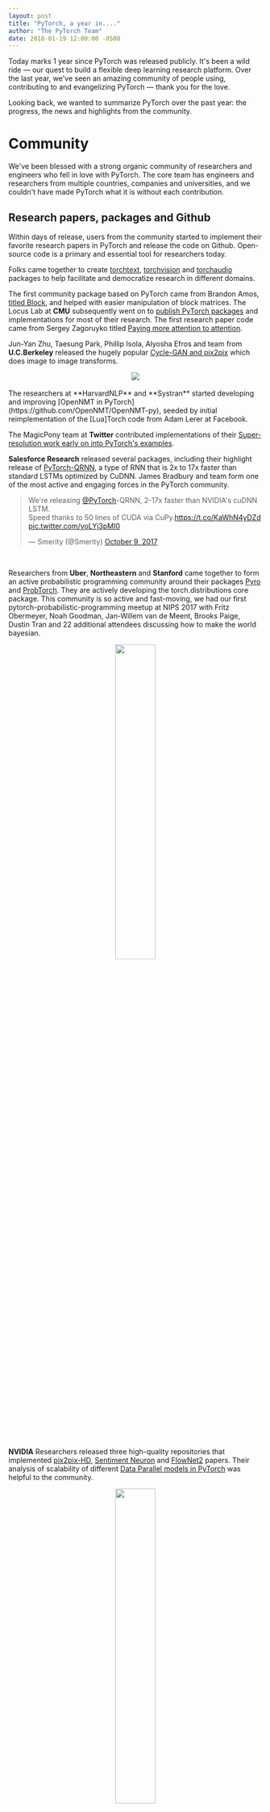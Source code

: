 ```yaml
---
layout: post
title: "PyTorch, a year in...."
author: "The PyTorch Team"
date: 2018-01-19 12:00:00 -0500
---
```


Today marks 1 year since PyTorch was released publicly. It's been a wild ride — our quest to build a flexible deep learning research platform. Over the last year, we've seen an amazing community of people using, contributing to and evangelizing PyTorch — thank you for the love.

Looking back, we wanted to summarize PyTorch over the past year: the progress, the news and highlights from the community.

# Community

We've been blessed with a strong organic community of researchers and engineers who fell in love with PyTorch. The core team has engineers and researchers from multiple countries, companies and universities, and we couldn't have made PyTorch what it is without each contribution.


## Research papers, packages and Github

Within days of release, users from the community started to implement their favorite research papers in PyTorch and release the code on Github. Open-source code is a primary and essential tool for researchers today.

Folks came together to create [torchtext](https://github.com/pytorch/text), [torchvision](https://github.com/pytorch/vision) and [torchaudio](https://github.com/pytorch/audio) packages to help facilitate and democratize research in different domains.

The first community package based on PyTorch came from Brandon Amos, [titled Block](https://twitter.com/brandondamos/status/828652480573607937), and helped with easier manipulation of block matrices. The Locus Lab at **CMU** subsequently went on to [publish PyTorch packages](https://github.com/locuslab) and implementations for most of their research. The first research paper code came from Sergey Zagoruyko titled [Paying more attention to attention](https://twitter.com/PyTorch/status/822561885744726016).

Jun-Yan Zhu, Taesung Park, Phillip Isola, Alyosha Efros and team from **U.C.Berkeley** released the hugely popular [Cycle-GAN and pix2pix](https://github.com/junyanz/pytorch-CycleGAN-and-pix2pix) which does image to image transforms.

<div style="text-align:center"><img src="{{ site.url }}/static/img/horse2zebra.gif"></div>

<br/>
The researchers at **HarvardNLP** and **Systran** started developing and improving [OpenNMT in PyTorch](https://github.com/OpenNMT/OpenNMT-py), seeded by initial reimplementation of the [Lua]Torch code from Adam Lerer at Facebook.

The MagicPony team at **Twitter** contributed implementations of their [Super-resolution work early on into PyTorch's examples](https://twitter.com/Rob_Bishop/status/821793080877588480).

**Salesforce Research** released several packages, including their highlight release of [PyTorch-QRNN](https://twitter.com/Smerity/status/917472260851560448), a type of RNN that is 2x to 17x faster than standard LSTMs optimized by CuDNN. James Bradbury and team form one of the most active and engaging forces in the PyTorch community.

<blockquote class="twitter-tweet" data-lang="en"><p lang="en" dir="ltr">We&#39;re releasing <a href="https://twitter.com/PyTorch?ref_src=twsrc%5Etfw">@PyTorch</a>-QRNN, 2-17x faster than NVIDIA&#39;s cuDNN LSTM.<br>Speed thanks to 50 lines of CUDA via CuPy.<a href="https://t.co/KaWhN4yDZd">https://t.co/KaWhN4yDZd</a> <a href="https://t.co/yoLYj3pMI0">pic.twitter.com/yoLYj3pMI0</a></p>&mdash; Smerity (@Smerity) <a href="https://twitter.com/Smerity/status/917472260851560448?ref_src=twsrc%5Etfw">October 9, 2017</a></blockquote>
<script async src="https://platform.twitter.com/widgets.js" charset="utf-8"></script>
<br/>

Researchers from **Uber**, **Northeastern** and **Stanford** came together to form an active probabilistic programming community around their packages [Pyro](http://pyro.ai/) and [ProbTorch](https://github.com/probtorch/probtorch). They are actively developing the torch.distributions core package. This community is so active and fast-moving, we had our first pytorch-probabilistic-programming meetup at NIPS 2017 with Fritz Obermeyer, Noah Goodman, Jan-Willem van de Meent, Brooks Paige, Dustin Tran and 22 additional attendees discussing how to make the world bayesian.

<div style="text-align:center"><img src="{{ site.url }}/static/img/probpackages.png" width="40%"></div>
<br/>

**NVIDIA** Researchers released three high-quality repositories that implemented [pix2pix-HD](https://raw.githubusercontent.com/NVIDIA/pix2pixHD), [Sentiment Neuron](https://github.com/NVIDIA/sentiment-discovery) and [FlowNet2](https://github.com/NVIDIA/flownet2-pytorch) papers. Their analysis of scalability of different [Data Parallel models in PyTorch](https://github.com/NVIDIA/sentiment-discovery/blob/master/analysis/scale.md) was helpful to the community.

<div style="text-align:center"><img src="{{ site.url }}/static/img/sentiment.png" width="40%"></div>

<br/>

The Allen Institute for AI released [AllenNLP](http://allennlp.org/) which includes several state-of-the-art models in NLP — reference implementations and easy to use [web demos](http://demo.allennlp.org/machine-comprehension) for standard NLP tasks.

<div style="text-align:center"><img src="{{ site.url }}/static/img/allennlp.png" width="40%"></div>

We also had our first Kaggle winning team grt123 in July. They won the DataScience Bowl 2017 on Lung Cancer detection and [subsequently released their PyTorch implementations](https://twitter.com/PyTorch/status/881573658166267904).

On the visualization front, Tzu-Wei Huang implemented a [TensorBoard-PyTorch plugin](https://github.com/lanpa/tensorboard-pytorch) and Facebook AI Research released PyTorch compatibility for their [visdom](https://github.com/facebookresearch/visdom) visualization package.

<p align='center'>  
  <img src='{{ site.url }}/static/img/tensorboard_model.png' width='40%'/>
  <img src='{{ site.url }}/static/img/visdom.png' width='40%'/>
</p>

Lastly, **Facebook AI Research** released several projects such as [ParlAI, fairseq-py, VoiceLoop and FaderNetworks](https://github.com/facebookresearch/) that implemented cutting-edge models and interfaced datasets in multiple domains.

There are countless good projects that we haven't highlighted for the lack of space, you can find a curated list [here](https://github.com/soumith?tab=stars).

We would also like to give a huge shout-out to folks who actively help others out on the Forums, especially [ptrblck](https://discuss.pytorch.org/u/ptrblck/summary), [jpeg729](https://discuss.pytorch.org/u/jpeg729/summary), [QuantScientist](https://discuss.pytorch.org/u/quantscientist/summary), [albanD](https://discuss.pytorch.org/u/alband/summary), [tom](https://discuss.pytorch.org/u/tom/summary) and [chenyuntc](https://discuss.pytorch.org/u/chenyuntc/summary). You are providing an invaluable service, thank you so much!

## Metrics

In terms of sheer numbers, 

* 87,769 lines of Python code on github that [import torch](https://github.com/search?l=Python&q=import+torch&type=Code)
* [3,983 repositories on Github that mention PyTorch in their name or description](https://github.com/search?q=pytorch&type=Repositories)
* More than half a million downloads of PyTorch binaries. 651,916 to be precise.
* **5,400 users** wrote **21,500 posts** discussing 5,200 topics on our forums discuss.pytorch.org (http://discuss.pytorch.org/)
* 131 mentions of PyTorch on Reddit's /r/machinelearning since the day of release. In the same period, TensorFlow was mentioned 255 times.


### Research Metrics

PyTorch is a research-focused framework. So one of the metrics of interest is to see the usage of PyTorch in machine learning research papers.


* In the recent ICLR2018 conference submissions, PyTorch was mentioned in **87 papers**, compared to TensorFlow at 228 papers, Keras at 42 papers, Theano and Matlab at 32 papers.

* [Monthly arxiv.org mentions for frameworks](https://twitter.com/fchollet/status/951828914103402497) had PyTorch at 72 mentions, with TensorFlow at 273 mentions, Keras at 100 mentions, Caffe at 94 mentions and Theano at 53 mentions.

## Courses, Tutorials and Books

When we released PyTorch, we had good API documentation, but our tutorials were limited to a few ipython notebooks — helpful, but not good enough.

[Sasank Chilamkurthy](https://github.com/chsasank) took it upon himself to revamp the tutorials into the [beautiful website](http://pytorch.org/tutorials/) that it is today. 

<div style="text-align:center"><img src="{{ site.url }}/static/img/blog_combined_tutorials.png" width="40%"></div>

<br/>

[Sean Robertson](https://github.com/spro/practical-pytorch) and [Justin Johnson](https://github.com/jcjohnson/pytorch-examples) wrote great new tutorials — in NLP, and to learn by example. [Yunjey Choi](https://github.com/yunjey/pytorch-tutorial) wrote a beautiful tutorial where most models were implemented in 30 lines or less.
Each new tutorial helped users find their way faster, with different approaches to learning.

[Goku Mohandas and Delip Rao](https://twitter.com/PyTorch/status/888500355943641088) switched the code content of their book-in-progress to use PyTorch.

We've seen quite a few university machine learning courses being taught with PyTorch as the primary tool, such as Harvard's [CS287](https://harvard-ml-courses.github.io/cs287-web/). Taking it one step further and democratizing learning, we had three online courses pop up that teach using PyTorch.

- **Fast.ai's** “Deep Learning for Coders” is a popular online course. In September, Jeremy and Rachel [announced that the next fast.ai courses will be nearly entirely based on PyTorch](http://www.fast.ai/2017/09/08/introducing-pytorch-for-fastai/). 
- Ritchie Ng, a researcher with ties to NUS Singapore and Tsinghua released [a Udemy course](https://www.udemy.com/practical-deep-learning-with-pytorch/ (https://www.udemy.com/practical-deep-learning-with-pytorch/?siteID=je6NUbpObpQ-bacNjq.w8HOdY9kUSkGASg&LSNPUBID=je6NUbpObpQ)) titled Practical Deep Learning with PyTorch.
- Sung Kim from HKUST released an [online course on Youtube](https://www.youtube.com/playlist?list=PLlMkM4tgfjnJ3I-dbhO9JTw7gNty6o_2m) that was aimed towards a general audience, titled: “PyTorch Zero to All”.


# Engineering

Over the last year we implemented multiple features, improved performance across the board and fixed lots of bugs. A full list of the work we've done is found in our [release notes](https://github.com/pytorch/pytorch/releases).
Here are highlights from our work over the last year:

## Higher-order gradients

 With the release of several papers that implement penalties of gradients and with ongoing research in 2nd order gradient methods, this was an essential and sought-after feature. In August, we implemented a generalized interface that can take n-th order derivatives and increased the coverage of functions that support higher-order gradients over time, such that at the moment of writing almost all ops support this.


## Distributed PyTorch

In August, we released a small distributed package that followed the highly popular MPI-collective approach. The package has multiple backends such as TCP, MPI, Gloo and NCCL2 to support various types of CPU/GPU collective operations and use-cases, and integrates distributed technologies such as Infiniband and RoCE. Distributed is hard, and we had bugs in the initial iteration. Over subsequent releases, we made the package more stable and improved performance.

## Closer to NumPy

One of the biggest demands from users were NumPy features that they were familiar with. Features such as Broadcasting and Advanced Indexing are convenient and save users a lot of verbosity. We implemented these features and started to align our API to be closer to NumPy. Over time, we expect to get closer and closer to NumPy's API where appropriate.

## Sparse Tensors

In March, we released a small package supporting sparse Tensors and in May we released CUDA support for the sparse package. The package is small and limited in functionality, and is used for implementing Sparse Embeddings and commonly used sparse paradigms in deep learning. This package is still small in scope and there's demand to expand it — if you are interested in working on expanding the sparse package, reach out to us on our [Discussion Boards](https://discuss.pytorch.org/)


## Performance

Performance is always an ongoing battle, especially for PyTorch which is a dynamic framework that wants to maximize flexibility. Over the last year, we've improved performance across board, from our core Tensor library to the neural network operators, writing faster micro-optimized across board. 

* We've added specialized AVX and AVX2 intrinsics for Tensor operations
* Wrote faster GPU kernels for frequent workloads like concatenation and Softmax (among many other things)
* Rewrote the code for several neural network operators (too many to list), but notably nn.Embedding and group convolutions.

**Reducing framework overhead by 10x across board**

Since PyTorch is a dynamic graph framework, we create a new graph on the fly at every iteration of a training loop. Hence, the framework overhead has to be low, or the workload has to be large enough that the framework overhead is hidden. In August, the authors of DyNet (Graham Neubig and team) showcased that it's much faster than PyTorch on small NLP models. This was an interesting challenge, we didn't realize that models of those sizes were being trained. In a multi-month (and ongoing) effort, we embarked upon a significant rewrite of PyTorch internals that reduced the framework overhead from more than 10 microseconds per operator execution to as little as 1 microsecond.

**ATen**

As we embarked upon a redesign of the PyTorch internals, we built the [ATen C++11](https://github.com/pytorch/pytorch/tree/master/aten) library that now powers all of the PyTorch backend. ATen has an API that mirrors PyTorch's Python API, which makes it a convenient C++ library for Tensor computation. ATen can be built and used independently of PyTorch.

## Exporting models to production — ONNX Support and the JIT compiler

One of the common requests we've received was to export PyTorch models to another framework. Users engaged in a rapid research cycle in PyTorch and when they were done, they wanted to ship it to larger projects with C++ only requirements.

With this in mind, we built a tracer for PyTorch — which can export PyTorch models into an intermediate representation.
The subsequent trace can be either used to run the current PyTorch model more efficiently (by running optimization passes on it), or be converted to the [ONNX](http://onnx.ai/) format to be shipped to other frameworks such as Caffe2, MXNet, TensorFlow and others or directly to the hardware accelerated libraries like CoreML or TensorRT. Over the next year, you will hear more about the JIT compiler for performance improvements.


# Users being funny :)

Our users express their support in funny ways, made us laugh, thanks for this :)

<blockquote class="twitter-tweet" data-lang="en"><p lang="en" dir="ltr">I&#39;ve been using PyTorch a few months now and I&#39;ve never felt better. I have more energy. My skin is clearer. My eye sight has improved.</p>&mdash; Andrej Karpathy (@karpathy) <a href="https://twitter.com/karpathy/status/868178954032513024?ref_src=twsrc%5Etfw">May 26, 2017</a></blockquote>
<script async src="https://platform.twitter.com/widgets.js" charset="utf-8"></script>

<blockquote class="twitter-tweet" data-lang="en"><p lang="en" dir="ltr">Talk to your doctor to find out if PyTorch is right for you.</p>&mdash; Sean Robertson (@sprobertson) <a href="https://twitter.com/sprobertson/status/868180795000750080?ref_src=twsrc%5Etfw">May 26, 2017</a></blockquote>
<script async src="https://platform.twitter.com/widgets.js" charset="utf-8"></script>

<blockquote class="twitter-tweet" data-lang="en"><p lang="en" dir="ltr">PyTorch gave me so much life that my skin got cleared, my grades are up, my bills are paid and my crops are watered.</p>&mdash; Adam Will ð️‍ð (@adam_will_do_it) <a href="https://twitter.com/adam_will_do_it/status/868179679483764736?ref_src=twsrc%5Etfw">May 26, 2017</a></blockquote>
<script async src="https://platform.twitter.com/widgets.js" charset="utf-8"></script>

<blockquote class="twitter-tweet" data-lang="en"><p lang="en" dir="ltr">So have I! But my hair is also shiner and I&#39;ve lost weight. <a href="https://twitter.com/PyTorch?ref_src=twsrc%5Etfw">@PyTorch</a> for the win. <a href="https://t.co/qgU4oIOB4K">https://t.co/qgU4oIOB4K</a></p>&mdash; Mariya (@thinkmariya) <a href="https://twitter.com/thinkmariya/status/868181991212044288?ref_src=twsrc%5Etfw">May 26, 2017</a></blockquote>
<script async src="https://platform.twitter.com/widgets.js" charset="utf-8"></script>
